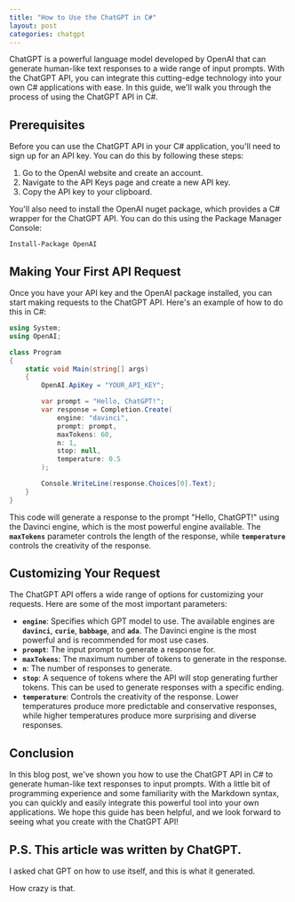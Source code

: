```yaml
---
title: "How to Use the ChatGPT in C#"
layout: post
categories: chatgpt
---
```

ChatGPT is a powerful language model developed by OpenAI that can generate human-like text responses to a wide range of input prompts. With the ChatGPT API, you can integrate this cutting-edge technology into your own C# applications with ease. In this guide, we'll walk you through the process of using the ChatGPT API in C#.

## Prerequisites

Before you can use the ChatGPT API in your C# application, you'll need to sign up for an API key. You can do this by following these steps:

1. Go to the OpenAI website and create an account.
2. Navigate to the API Keys page and create a new API key.
3. Copy the API key to your clipboard.

You'll also need to install the OpenAI nuget package, which provides a C# wrapper for the ChatGPT API. You can do this using the Package Manager Console:

```
Install-Package OpenAI
```


## Making Your First API Request

Once you have your API key and the OpenAI package installed, you can start making requests to the ChatGPT API. Here's an example of how to do this in C#:

```csharp
using System;
using OpenAI;

class Program
{
    static void Main(string[] args)
    {
        OpenAI.ApiKey = "YOUR_API_KEY";

        var prompt = "Hello, ChatGPT!";
        var response = Completion.Create(
            engine: "davinci",
            prompt: prompt,
            maxTokens: 60,
            n: 1,
            stop: null,
            temperature: 0.5
        );

        Console.WriteLine(response.Choices[0].Text);
    }
}
```

This code will generate a response to the prompt "Hello, ChatGPT!" using the Davinci engine, which is the most powerful engine available. The **`maxTokens`** parameter controls the length of the response, while **`temperature`** controls the creativity of the response.

## Customizing Your Request

The ChatGPT API offers a wide range of options for customizing your requests. Here are some of the most important parameters:

- **`engine`**: Specifies which GPT model to use. The available engines are **`davinci`**, **`curie`**, **`babbage`**, and **`ada`**. The Davinci engine is the most powerful and is recommended for most use cases.
- **`prompt`**: The input prompt to generate a response for.
- **`maxTokens`**: The maximum number of tokens to generate in the response.
- **`n`**: The number of responses to generate.
- **`stop`**: A sequence of tokens where the API will stop generating further tokens. This can be used to generate responses with a specific ending.
- **`temperature`**: Controls the creativity of the response. Lower temperatures produce more predictable and conservative responses, while higher temperatures produce more surprising and diverse responses.

## Conclusion

In this blog post, we've shown you how to use the ChatGPT API in C# to generate human-like text responses to input prompts. With a little bit of programming experience and some familiarity with the Markdown syntax, you can quickly and easily integrate this powerful tool into your own applications. We hope this guide has been helpful, and we look forward to seeing what you create with the ChatGPT API!

## P.S. This article was written by ChatGPT.

I asked chat GPT on how to use itself, and this is what it generated.

How crazy is that.
